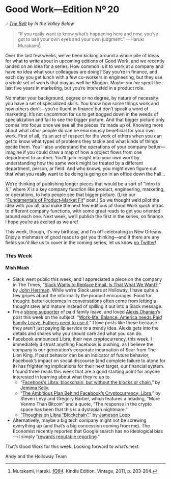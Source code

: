# Good Work—Edition Nº 20

*🎶
[The Belt](https://open.spotify.com/track/0JsRZWdSquAQtgyJO8mhLA?si=69Sf7G9mTRGdOSPXKxn78A) by
In the Valley Below*

> “If you really want to know what’s happening here and now, you’ve got to use your own
eyes and your own judgment.”
—Haruki Murakami[^1]

Over the last few weeks, we’ve been kicking around a whole pile of ideas for what to write
about in upcoming editions of Good Work, and we recently landed on an idea for a series.
How common is it to work at a company and have no idea what your colleagues are doing?
Say you’re in finance, and each day you get lunch with a few co-workers in engineering,
but they use a whole set of words that may as well be Klingon.
Maybe you’ve spent the last five years in marketing, but you’re interested in a product
role.

No matter your background, degree or no degree, by nature of necessity you have a set of
specialized skills.
You know how some things work and how others don’t—you’re fluent in finance but don’t
speak a word of marketing.
It’s not uncommon for us to get bogged down in the weeds of specialization and fail to see
the bigger picture.
And that bigger picture only comes into focus once we see all the pieces it’s made up of.
Knowing more about what *other* people do can be enormously beneficial for your own work.
First of all, it’s an act of respect for the work of others when you can get to know what
types of problems they tackle and what kinds of things excite them.
You’ll also understand the operations of your company better—imagine if you could draw a
map of how a project flows from one department to another.
You’ll gain insight into your own work by understanding how the same work might be treated
by a different department, person, or field.
And who knows, you might even figure out that what you really want to be doing is going on
in an office down the hall…

We’re thinking of publishing longer pieces that would be a sort of “Intro to *X*,” where
*X* is a key company function like product, engineering, marketing, or operations, to help
people see that bigger picture.
(Like our
“[Fundamentals of Product-Market Fit](https://www.holloway.com/s/rvc-fundamentals-of-product-market-fit)” post.)
So we thought we’d pilot the idea with you all, and make the next few editions of Good
Work quick intros to different company functions, with some great reads to get you
oriented around each one.
Next week, we’ll publish the first in the series, on finance.
I hope you’re as excited as we are!

This week, though, it’s my birthday, and I’m off celebrating in New Orleans.
Enjoy a mishmash of good reads to get you thinking—and if there are any fields you’d like
us to cover in the coming series, let us know [on Twitter](https://twitter.com/holloway)!

### This Week

#### Mish Mash

- Slack went public this week, and I appreciated a piece on the company in The Times,
  “[Slack Wants to Replace Email. Is That What We Want?](https://www.nytimes.com/2019/06/19/style/slack-replace-email-ipo-listing.html),”
  by [John Herrman](https://twitter.com/jwherrman). While we’re Slack users at Holloway, I
  have quite a few gripes about the informality the product encourages.
  Food for thought:
  better outcomes in conversations often come from letting a thought stew and mature instead
  of spilling it out into a Slack message.
- I’m a
  [strong supporter](https://techcrunch.com/2015/10/28/how-startups-can-become-the-unexpected-parental-leave-champs/)
  of paid family leave, and loved [Alexis Ohanian](https://twitter.com/alexisohanian)’s post
  this week on the subject:
  “[Work-life. Balance. America needs Paid Family Leave. Fathers need to use it](https://medium.com/initialized-capital/work-life-balance-2163f7cedcc8).”
  I love posts like these because they aren’t just paying lip service to a trendy idea.
  Alexis gets into the details and shares why you should care and what you can do.
- Facebook announced Libra, their new cryptocurrency, this week.
  I immediately distrust anything Facebook is pushing, as I believe the company is our
  generation’s corporate incarnation of Scar from The Lion King.
  If past behavior can be an indicator of future behavior, Facebook’s impact on social
  discourse (and complete failure to atone for it) has frightening implications for their
  next target, our financial system.
  I found three reads this week that are a good starting point for anyone interested in
  learning about what they’re up to.
  - “[Facebook’s Libra: blockchain, but without the blocks or chain](https://ftalphaville.ft.com/2019/06/18/1560849057000/Facebook-s-Libra--blockchain--but-without-the-blocks-or-chain/),”
    by [Jemima Kelly](https://twitter.com/jemimajoanna).
  - “[The Ambitious Plan Behind Facebook’s Cryptocurrency, Libra](https://www.wired.com/story/ambitious-plan-behind-facebooks-cryptocurrency-libra/),”
    by Steven Levy and Gregory Barber, which features a heading, “More Venmo Than Bitcoin”
    and a quote, “The response in the crypto space has been that this is a dystopian
    nightmare.”
  - “[Thoughts on Libra “Blockchain”](https://medium.com/@lopp/thoughts-on-libra-blockchain-49b8f6c26372),”
    by [Jameson Lopp](https://twitter.com/lopp)
- Alternatively, maybe a big tech company might not be screwing everything up (and that’s a
  big concession coming from me).
  The Economist recently reported that Google search has no ideological bias—it simply “[rewards reputable reporting](https://www.economist.com/graphic-detail/2019/06/08/google-rewards-reputable-reporting-not-left-wing-politics).”

That’s Good Work for this week.
Looking forward to what’s next.

Andy and the Holloway Team


[^1]: Murakami, Haruki. [*1Q84*](https://www.amazon.com/1Q84-Vintage-International-Haruki-Murakami-ebook/dp/B004LROUW2). Kindle Edition. Vintage, 2011, p. 203-204.
